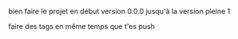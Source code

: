 
bien faire le projet en début version 0.0.0
jusqu'à la version pleine 1

faire des tags en même temps que t'es push
